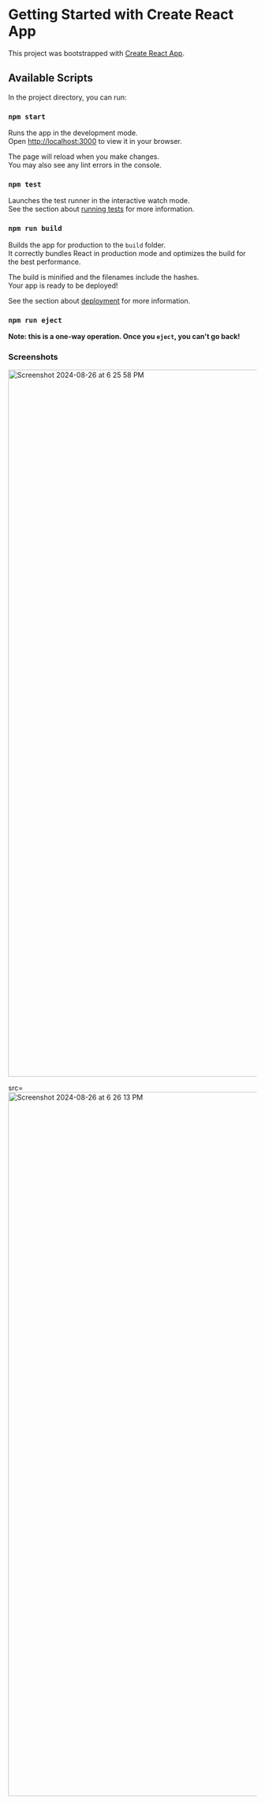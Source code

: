 # Getting Started with Create React App

This project was bootstrapped with [Create React App](https://github.com/facebook/create-react-app).

## Available Scripts

In the project directory, you can run:

### `npm start`

Runs the app in the development mode.\
Open [http://localhost:3000](http://localhost:3000) to view it in your browser.

The page will reload when you make changes.\
You may also see any lint errors in the console.

### `npm test`

Launches the test runner in the interactive watch mode.\
See the section about [running tests](https://facebook.github.io/create-react-app/docs/running-tests) for more information.

### `npm run build`

Builds the app for production to the `build` folder.\
It correctly bundles React in production mode and optimizes the build for the best performance.

The build is minified and the filenames include the hashes.\
Your app is ready to be deployed!

See the section about [deployment](https://facebook.github.io/create-react-app/docs/deployment) for more information.

### `npm run eject`

**Note: this is a one-way operation. Once you `eject`, you can't go back!**

### Screenshots

<img width="1431" alt="Screenshot 2024-08-26 at 6 25 58 PM" src="https://github.com/user-attachments/assets/21eeb791-d7fd-4f43-92c9-39f90c420983">

src=<img width="1425" alt="Screenshot 2024-08-26 at 6 26 13 PM" src="https://github.com/user-attachments/assets/2e51dde0-f350-464a-9bb2-f94e7f52717c">




